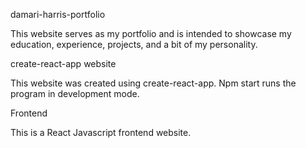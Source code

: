 damari-harris-portfolio

This website serves as my portfolio and is intended to showcase my education, experience, projects, and a bit of my personality.

create-react-app website

This website was created using create-react-app. Npm start runs the program in development mode.

Frontend

This is a React Javascript frontend website.
